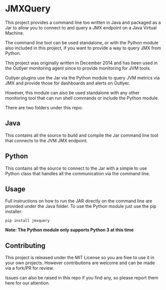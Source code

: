 # JMXQuery

This project provides a command line too written in Java and packaged as a Jar to allow you to connect to and query a JMX endpoint on a Java Virtual Machine.

The command line tool can be used standalone, or with the Python module also included in this project, if you want to provide a way to query JMX from Python.

This project was originally written in December 2014 and has been used in the Outlyer monitoring agent since to provide monitoring for JVM tools.

Outlyer plugins use the Jar via the Python module to query JVM metrics via JMX and provide those for dashboards and alerts on Outlyer.

However, this module can also be used standalone with any other monitoring tool that can run shell commands or include the Python module.

There are two folders under this repo:

## Java 
This contains all the source to build and compile the Jar command line tool that connects to the JVM JMX endpoint.

## Python
This contains all the source to connect to the Jar with a simple to use Python class that handles all the communication via the command line.

## Usage
Full instructions on how to run the JAR directly on the command line are provided under the Java folder. To use the Python module just use the pip installer:

```
pip install jmxquery
```

__Note: The Python module only supports Python 3 at this time__

## Contributing

This project is released under the MIT License so you are free to use it in your own projects. However contributions are welcome and can be made via a fork/PR for review.

Issues can also be raised in this repo if you find any, so please report them here for our attention.

